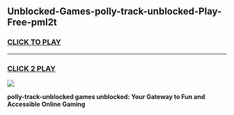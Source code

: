 
## Unblocked-Games-polly-track-unblocked-Play-Free-pml2t
<h3>
<a href="https://premium76.site?title=polly-track-unblocked&ref=19M">CLICK TO PLAY</a></h3>
<hr>

<h3>
<a href="https://premium76.site?title=polly-track-unblocked&ref=19M">CLICK 2 PLAY</a>
  
</h3>

<a href="https://premium76.site?title=polly-track-unblocked&ref=19M"><img src="https://clearcache.store/games.png"></a>


**polly-track-unblocked games unblocked: Your Gateway to Fun and Accessible Online Gaming**

